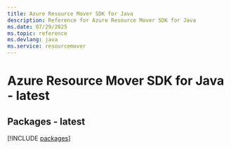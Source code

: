 ```yaml
---
title: Azure Resource Mover SDK for Java
description: Reference for Azure Resource Mover SDK for Java
ms.date: 07/29/2025
ms.topic: reference
ms.devlang: java
ms.service: resourcemover
---
```

# Azure Resource Mover SDK for Java - latest
## Packages - latest
[!INCLUDE [packages](resource-mover-index.md)]